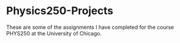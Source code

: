 # Physics250-Projects
These are some of the assignments I have completed for the course PHYS250 at the University of Chicago.
